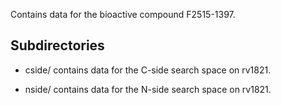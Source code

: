 Contains data for the bioactive compound F2515-1397.

## Subdirectories

- cside/ contains data for the C-side search space on rv1821.

- nside/ contains data for the N-side search space on rv1821.

